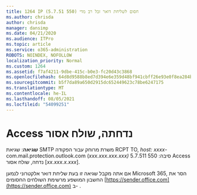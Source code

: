 ```yaml
---
title: 1264 IP חסום לשליחת דואר זבל רב מדי (550 5.7.51)
ms.author: chrisda
author: chrisda
manager: dansimp
ms.date: 04/21/2020
ms.audience: ITPro
ms.topic: article
ms.service: o365-administration
ROBOTS: NOINDEX, NOFOLLOW
localization_priority: Normal
ms.custom: 1264
ms.assetid: f7af4211-9dbe-415c-b0e3-fc20d43c3868
ms.openlocfilehash: 64d8d9588b8ed7d394e6e359d48bf941cbff26e93e0f8ea284bf3b6688400b3f
ms.sourcegitcommit: b5f7da89a650d2915dc652449623c78be6247175
ms.translationtype: MT
ms.contentlocale: he-IL
ms.lasthandoff: 08/05/2021
ms.locfileid: "54099251"
---
```

# <a name="access-denied-banned-sender"></a>Access נדחתה, שולח אסור

 **שגיאה**: שגיאת SMTP משרת מרוחק עבור הפקודה RCPT TO, *host: xxxx*-com.mail.protection.outlook.com (*xxx.xxx.xxx.xxx)* סיבה: 550 5.7.511 Access נדחה, שולח אסור [*xx.xxx.x.xxx*]. 

אם אתה מקבל שגיאה זו בעת שליחת דואר אלקטרוני לנמען Microsoft 365, הסר את החשבון המושפע מרשימת השולחים החסומים [https://sender.office.com](https://sender.office.com) ב- .
